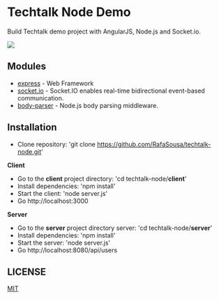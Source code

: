# Techtalk Node Demo

Build Techtalk demo project with AngularJS, Node.js and Socket.io.

![](https://techtalk-node.azurewebsites.net/techtalk.png)

## Modules

* [express](http://expressjs.com/) - Web Framework
* [socket.io](http://socket.io/) - Socket.IO enables real-time bidirectional event-based communication.
* [body-parser](https://www.npmjs.com/package/body-parser/) - Node.js body parsing middleware.

## Installation
 
* Clone repository: 'git clone https://github.com/RafaSousa/techtalk-node.git'

**Client**
* Go to the **client** project directory: 'cd techtalk-node/**client**'
* Install dependencies: 'npm install'
* Start the client: 'node server.js'
* Go http://localhost:3000

**Server**
* Go to the **server** project directory server: 'cd techtalk-node/**server**'
* Install dependencies: 'npm install'
* Start the server: 'node server.js'
* Go http://localhost:8080/api/users

## LICENSE
[MIT](LICENSE)
